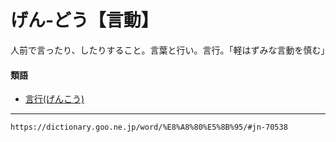 # げん‐どう【言動】

人前で言ったり、したりすること。言葉と行い。言行。「軽はずみな言動を慎む」

#### 類語

-   [言行(げんこう)](https://dictionary.goo.ne.jp/word/%E8%A8%80%E8%A1%8C/#jn-69564)

---
`https://dictionary.goo.ne.jp/word/%E8%A8%80%E5%8B%95/#jn-70538`